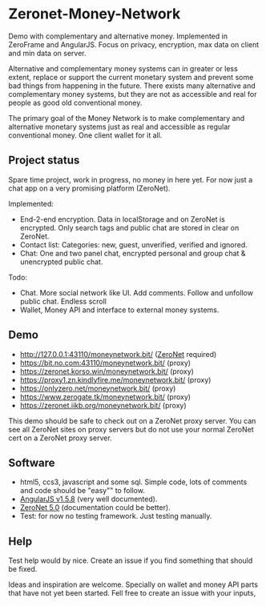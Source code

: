 # Zeronet-Money-Network
Demo with complementary and alternative money. Implemented in ZeroFrame and AngularJS. Focus on privacy, encryption, max data on client and min data on server. 

Alternative and complementary money systems can in greater or less extent, replace or support the current monetary system and 
prevent some bad things from happening in the future. There exists many alternative and complementary money systems, but they are not as 
accessible and real for people as good old conventional money. 

The primary goal of the Money Network is to make complementary and alternative monetary systems just as real and accessible as 
regular conventional money. One client wallet for it all.

## Project status
Spare time project, work in progress, no money in here yet. For now just a chat app on a very promising platform (ZeroNet). 

Implemented:
- End-2-end encryption. Data in localStorage and on ZeroNet is encrypted. Only search tags and public chat are stored in clear on ZeroNet. 
- Contact list: Categories: new, guest, unverified, verified and ignored.
- Chat: One and two panel chat, encrypted personal and group chat & unencrypted public chat.

Todo:
- Chat. More social network like UI. Add comments. Follow and unfollow public chat. Endless scroll
- Wallet, Money API and interface to external money systems.  

## Demo
- http://127.0.0.1:43110/moneynetwork.bit/ ([ZeroNet](https://zeronet.readthedocs.io/en/latest/using_zeronet/installing/) required)
- https://bit.no.com:43110/moneynetwork.bit/ (proxy)
- https://zeronet.korso.win/moneynetwork.bit/ (proxy)
- https://proxy1.zn.kindlyfire.me/moneynetwork.bit/ (proxy)
- https://onlyzero.net/moneynetwork.bit/ (proxy)
- https://www.zerogate.tk/moneynetwork.bit/ (proxy)
- https://zeronet.iikb.org/moneynetwork.bit/ (proxy)

This demo should be safe to check out on a ZeroNet proxy server. 
You can see all ZeroNet sites on proxy servers but do not use your normal ZeroNet cert on a ZeroNet proxy server.

## Software 
- html5, ccs3, javascript and some sql. Simple code, lots of comments and code should be "easy"" to follow. 
- [AngularJS v1.5.8](https://angularjs.org/) (very well documented).
- [ZeroNet 5.0](https://zeronet.readthedocs.io/en/latest/site_development/zeroframe_api_reference/) (documentation could be better).
- Test: for now no testing framework. Just testing manually.

## Help
Test help would by nice. Create an issue if you find something that should be fixed.

Ideas and inspiration are welcome. Specially on wallet and money API parts that have not yet been started. Fell free to create an issue with your inputs,

